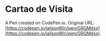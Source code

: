 # Cartao de Visita

A Pen created on CodePen.io. Original URL: [https://codepen.io/jailsonWin/pen/GRQMdxx](https://codepen.io/jailsonWin/pen/GRQMdxx).

